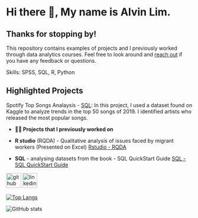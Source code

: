 # Hi there 👋, My name is Alvin Lim. 
## Thanks for stopping by!
This repository contains examples of projects and I previously worked through data analytics courses. Feel free to look around and [reach out](https://www.linkedin.com/in/alvinlimhh/) if you have any feedback or questions.

Skills: SPSS, SQL, R, Python

## Highlighted Projects
Spotify Top Songs Analaysis - [SQL](https://github.com/alvinhh01/SQLProjects/blob/main/questionsandanswers): In this project, I used a dataset found on Kaggle to analyze trends in the top 50 songs of 2019. I identified artists who released the most popular songs.


- **✍🏻 Projects that I previously worked on**
  
- **R studio** (RQDA) - Qualitative analysis of issues faced by migrant workers (Presented on Excel) [Rstudio - RQDA](https://github.com/alvinhh01/rqdapackage/)

- **SQL** - analysing datasets from the book - SQL QuickStart Guide [SQL - SQL QuickStart Guide](https://github.com/alvinhh01/SQL)


[<img src='https://cdn.jsdelivr.net/npm/simple-icons@3.0.1/icons/github.svg' alt='github' height='40'>](https://github.com/alvinhh01)  [<img src='https://cdn.jsdelivr.net/npm/simple-icons@3.0.1/icons/linkedin.svg' alt='linkedin' height='40'>](https://www.linkedin.com/in/https://www.linkedin.com/in/alvinlimhh//)  

[![Top Langs](https://github-readme-stats.vercel.app/api/top-langs/?username=alvinhh01)](https://github.com/anuraghazra/github-readme-stats)

![GitHub stats](https://github-readme-stats.vercel.app/api?username=alvinhh01&show_icons=true)  












